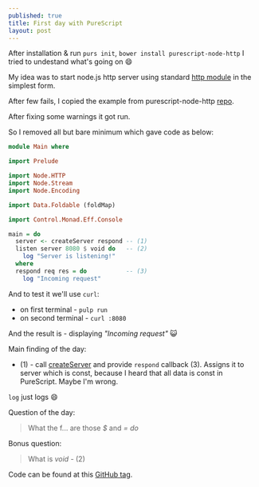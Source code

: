 ```yaml
---
published: true
title: First day with PureScript
layout: post
---
```


After installation & run `purs init`, `bower install purescript-node-http` I
tried to undestand what's going on :smile:

My idea was to start node.js http server using standard [http
module](https://nodejs.org/api/http.html) in the simplest form.

After few fails, I copied the example from purescript-node-http
[repo](https://github.com/purescript-node/purescript-node-http/blob/master/test/Main.purs).

After fixing some warnings it got run.

So I removed all but bare minimum which gave code as below:

```purescript
module Main where

import Prelude

import Node.HTTP
import Node.Stream
import Node.Encoding

import Data.Foldable (foldMap)

import Control.Monad.Eff.Console

main = do
  server <- createServer respond -- (1)
  listen server 8080 $ void do   -- (2)
    log "Server is listening!"
  where
  respond req res = do           -- (3)
    log "Incoming request"
```

And to test it we'll use `curl`:
 - on first terminal - `pulp run`
 - on second terminal - `curl :8080`

And the result is - displaying *"Incoming request"* :smiley_cat:

Main finding of the day:
 - (1) - call
   [createServer](https://nodejs.org/api/http.html#http_http_createserver_requestlistener)
and provide `respond` callback (3). Assigns it to server which is const,
because I heard that all data is const in PureScript. Maybe I'm wrong.

`log` just logs :smile:

Question of the day:
> What the f... are those *$* and *= do*

Bonus question:
> What is *void* - (2)

Code can be found at this [GitHub tag](https://github.com/matma/github-linter/tree/step-1).
